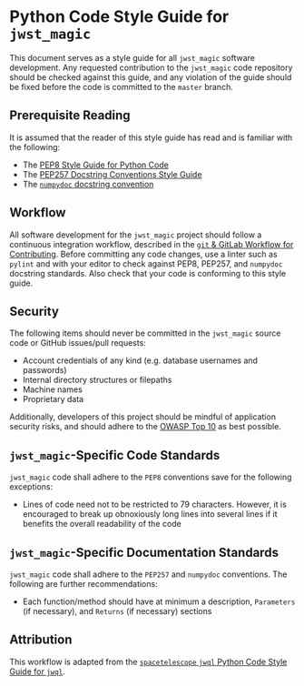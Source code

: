 Python Code Style Guide for `jwst_magic`
==============================================

This document serves as a style guide for all `jwst_magic` software development.  Any requested contribution to the `jwst_magic` code repository should be checked against this guide, and any violation of the guide should be fixed before the code is committed to
the `master` branch.

Prerequisite Reading
--------------------

It is assumed that the reader of this style guide has read and is familiar with the following:

- The [PEP8 Style Guide for Python Code](https://www.python.org/dev/peps/pep-0008/)
- The [PEP257 Docstring Conventions Style Guide](https://www.python.org/dev/peps/pep-0257/)
- The [`numpydoc` docstring convention](https://github.com/numpy/numpy/blob/master/doc/HOWTO_DOCUMENT.rst.txt)


Workflow
--------

All software development for the `jwst_magic` project should follow a continuous integration workflow, described in the [`git` & GitLab Workflow for Contributing](./style_guide/git_workflow.md).  Before committing any code changes, use a linter such as `pylint` and with your editor to check against PEP8, PEP257, and `numpydoc` docstring standards. Also check that your code is conforming to this style guide.


Security
--------

The following items should never be committed in the `jwst_magic` source code or GitHub issues/pull requests:

- Account credentials of any kind (e.g. database usernames and passwords)
- Internal directory structures or filepaths
- Machine names
- Proprietary data

Additionally, developers of this project should be mindful of application security risks, and should adhere to the [OWASP Top 10](https://www.owasp.org/images/7/72/OWASP_Top_10-2017_%28en%29.pdf.pdf) as best possible.


`jwst_magic`-Specific Code Standards
------------------------------

`jwst_magic` code shall adhere to the `PEP8` conventions save for the following exceptions:

 - Lines of code need not to be restricted to 79 characters.  However, it is encouraged to break up obnoxiously long lines into several lines if it benefits the overall readability of the code


`jwst_magic`-Specific Documentation Standards
---------------------------------------

`jwst_magic` code shall adhere to the `PEP257` and `numpydoc` conventions.  The following are further recommendations:

- Each function/method should have at minimum a description, `Parameters` (if necessary), and `Returns` (if necessary) sections


Attribution
------------
This workflow is adapted from the [`spacetelescope` `jwql` Python Code Style Guide for `jwql`](https://github.com/spacetelescope/jwql/blob/master/style_guide/style_guide.md).
